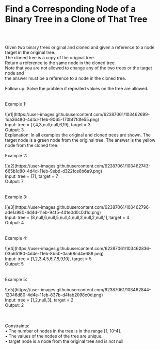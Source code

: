 <h1>Find a Corresponding Node of a Binary Tree in a Clone of That Tree</h1>
<br>
<p><br>
Given two binary trees original and cloned and given a reference to a node target in the original tree.<br>
The cloned tree is a copy of the original tree.<br>
Return a reference to the same node in the cloned tree.<br>
Note that you are not allowed to change any of the two trees or the target node and<br>
the answer must be a reference to a node in the cloned tree.<br>
  <br>
Follow up: Solve the problem if repeated values on the tree are allowed.<br>
<br>
<br>
Example 1:<br>
<br>  
![e1](https://user-images.githubusercontent.com/62387061/103462699-1da36480-4d4d-11eb-9065-170bf7fdfe55.png)
<br>
Input: tree = [7,4,3,null,null,6,19], target = 3<br>
Output: 3<br>
Explanation: In all examples the original and cloned trees are shown. The target node is a green node from the original tree. The answer is the yellow node from the cloned tree.<br>
<br>
Example 2:<br>
 <br>
  ![e2](https://user-images.githubusercontent.com/62387061/103462743-665b1d80-4d4d-11eb-9ebd-d322fce8b6a9.png)
 <br> 
Input: tree = [7], target =  7<br>
Output: 7<br>
<br>
<br>
Example 3:<br>
<br>
  ![e3](https://user-images.githubusercontent.com/62387061/103462796-ade1a980-4d4d-11eb-94f5-401e0d0c0d1d.png)
<br>
Input: tree = [8,null,6,null,5,null,4,null,3,null,2,null,1], target = 4<br>
Output: 4<br>
<br>
<br>
Example 4:<br>
<br>
  ![e4](https://user-images.githubusercontent.com/62387061/103462836-03b65180-4d4e-11eb-8b50-0aa68cd4e688.png)
<br>
Input: tree = [1,2,3,4,5,6,7,8,9,10], target = 5<br>
Output: 5<br>
<br>
<br>
Example 5:<br>
<br>
  ![e5](https://user-images.githubusercontent.com/62387061/103462844-12046d80-4d4e-11eb-837b-d4fab2098c0d.png)
<br>
Input: tree = [1,2,null,3], target = 2<br>
Output: 2<br>
<br>
<br>
<br>
Constraints:<br>
•	The number of nodes in the tree is in the range [1, 10^4].<br>
•	The values of the nodes of the tree are unique.<br>
•	target node is a node from the original tree and is not null.<br></p>






